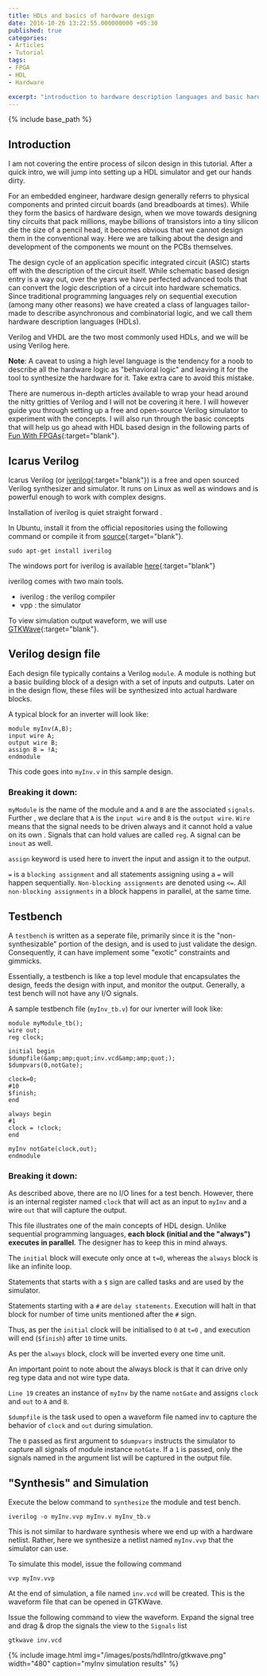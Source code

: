 ```yaml
---
title: HDLs and basics of hardware design
date: 2016-10-26 13:22:55.000000000 +05:30
published: true
categories:
- Articles
- Tutorial
tags:
- FPGA
- HDL
- Hardware

excerpt: "introduction to hardware description languages and basic hardware design principles. "
---
```

<style>
div {
	        text-align: justify;
		        text-justify: inter-word;
}
</style>


{% include base_path %}


## Introduction

I am not covering the entire process of silcon design in this tutorial. After a quick intro, we will jump into setting up a HDL simulator and get our hands dirty.

For an embedded engineer, hardware design generally referrs to physical components and printed circuit boards (and breadboards at times). While they form the basics of hardware design, when we move towards designing tiny circuits that pack millions, maybe billions of transistors into a tiny silicon die the size of a pencil head, it becomes obvious that we cannot design them in the conventional way. Here we are talking about the design and development of the components we mount on the PCBs themselves.

The design cycle of an application specific integrated circuit (ASIC) starts off with the description of the circuit itself. While schematic based design entry is a way out, over the years we have perfected advanced tools that can convert the logic description of a circuit into hardware schematics. Since traditional programming languages rely on sequential execution (among many other reasons) we have created a class of languages tailor-made to describe asynchronous and combinatorial logic, and we call them hardware description languages (HDLs).

Verilog and VHDL are the two most commonly used HDLs, and we will be using Verilog here.

**Note**: A caveat to using a high level language is the tendency for a noob to describe all the hardware logic as "behavioral logic" and leaving it for the tool to synthesize the hardware for it. Take extra care to avoid this mistake.

There are numerous in-depth articles available to wrap your head around the nitty gritties of Verilog and I will not be covering it here. I will however guide you through setting up a free and open-source Verilog simulator to experiment with the concepts. I will also run through the basic concepts that will help us go ahead with HDL based design in the following parts of [Fun With FPGAs](/articles/tutorial/fun-with-fpga/){:target="blank"}.

## Icarus Verilog

Icarus Verilog (or [iverilog](http://iverilog.icarus.com/){:target="blank"}) is a free and open sourced Verilog synthesizer and simulator. It runs on Linux as well as windows and is powerful enough to work with complex designs.

Installation of iverilog is quiet straight forward .

In Ubuntu, install it from the official repositories using the following command or compile it from [source](https://github.com/steveicarus/iverilog){:target="blank"}.

```
sudo apt-get install iverilog
```

The windows port for iverilog is available [here](http://bleyer.org/icarus/){:target="blank"}

iverilog comes with two main tools.

- iverilog   : the verilog compiler
- vpp        : the simulator

To view simulation output waveform, we will use [GTKWave](http://gtkwave.sourceforge.net/){:target="blank"}.

## Verilog design file

Each design file typically contains a Verilog `module`. A module is nothing but a basic building block of a design with a set of inputs and outputs. Later on in the design flow, these files will be synthesized into actual hardware blocks.

A typical block for an inverter will look like:

```
module myInv(A,B);
input wire A;
output wire B;
assign B = !A;
endmodule
```

This code goes into `myInv.v` in this sample design.

### Breaking it down:

`myModule` is the name of the module and `A` and `B` are the associated `signals`. Further , we declare that `A` is the `input wire` and `B` is the `output wire`. `Wire` means that the signal needs to be driven always and it cannot hold a value on its own . Signals that can hold values are called `reg`. A signal can be `inout` as well.

`assign` keyword is used here to invert the input and assign it to the output.

`=` is a `blocking assignment` and all statements assigning using a `=` will happen sequentially. `Non-blocking assignments` are denoted using `<=`. All `non-blocking assignments` in a block happens in parallel, at the same time.

## Testbench

A `testbench` is written as a seperate file, primarily since it is the "non-synthesizable" portion of the design, and is used to just validate the design. Consequently, it can have implement some "exotic" constraints and gimmicks.

Essentially, a testbench is like a top level module that  encapsulates the design, feeds the design with input, and monitor the output. Generally, a test bench will not have any I/O signals.

A sample testbench file (`myInv_tb.v`) for our ivnerter will look like:

```
module myModule_tb();
wire out;
reg clock;

initial begin
$dumpfile(&amp;amp;quot;inv.vcd&amp;amp;quot;);
$dumpvars(0,notGate);

clock=0;
#10
$finish;
end

always begin
#1
clock = !clock;
end

myInv notGate(clock,out);
endmodule

```

### Breaking it down:

As described above, there are no I/O lines for a test bench. However, there is an internal register named `clock` that will act as an input to `myInv` and a wire `out` that will capture the output.

This file illustrates one of the main concepts of HDL design. Unlike sequential programming languages, **each block (initial and the "always") executes in parallel**. The designer has to keep this in mind always.

The `initial` block will execute only once at `t=0`, whereas the `always` block is like an infinite loop.

Statements that starts with a `$` sign are called tasks and are used by the simulator.

Statements starting with a `#` are `delay statements`. Execution will halt in that block for number of time units mentioned after the `#` sign.

Thus, as per the `initial` clock will be initialised to `0` at `t=0` , and execution will end (`$finish`) after `10` time units.

As per the `always` block, clock will be inverted every one time unit.

An important point to note about the always block is that it can drive only reg type data and not wire type data.

`Line 19` creates an instance of `myInv` by the name `notGate` and assigns `clock` and `out` to `A` and `B`.

`$dumpfile` is the task used to open a waveform file named inv to capture the behavior of `clock` and `out` during simulation.

The `0` passed as first argument to `$dumpvars` instructs the simulator to capture all signals of module instance `notGate`. If a `1` is passed, only the signals named in the argument list will be captured in the output file.

## "Synthesis" and Simulation

Execute the below command to `synthesize` the module and test bench.

```
iverilog -o myInv.vvp myInv.v myInv_tb.v
```

This is not similar to hardware synthesis where we end up with a hardware netlist. Rather, here we synthesize a netlist named `myInv.vvp` that the simulator can use.

To simulate this model, issue the following command

```
vvp myInv.vvp
```

At the end of simulation, a file named `inv.vcd` will be created. This is the waveform file that can be opened in GTKWave.

Issue the following command to view the waveform. Expand the signal tree and drag & drop the signals the view to the `Signals` list

```
gtkwave inv.vcd
```

{% include image.html
	img="/images/posts/hdlIntro/gtkwave.png"
	width="480"
	caption="myInv simulation results"
%}

